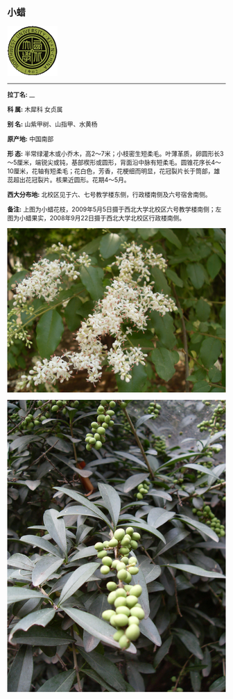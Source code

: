 ## 小蜡

![西北大学校园网络植物志](JPG/nwu.gif)

---

**拉丁名:**  __

**科 属:** 木犀科 女贞属

**别 名:** 山紫甲树、山指甲、水黄杨

**原产地:** 中国南部

**形  态:** 半常绿灌木或小乔木，高2～7米；小枝密生短柔毛。叶薄革质，卵圆形长3～5厘米，端锐尖或钝，基部楔形或圆形，背面沿中脉有短柔毛。圆锥花序长4～10厘米，花轴有短柔毛；花白色，芳香，花梗细而明显，花冠裂片长于筒部，雄蕊超出花冠裂片。核果近圆形。花期4～5月。　　　　

**西大分布地:** 北校区见于六、七号教学楼东侧，行政楼南侧及六号宿舍南侧。 

**备注:** 上图为小蜡花枝，2009年5月5日摄于西北大学北校区六号教学楼南侧；左图为小蜡果实，2008年9月22日摄于西北大学北校区行政楼南侧。

![小蜡](JPG/小蜡.JPG) 

![小蜡](JPG/小蜡1.JPG) 

